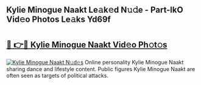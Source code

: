 ## Kylie Minogue Naakt Le𝚊k𝚎d N𝚞𝚍e - Part-lkO Vid𝚎o Photos Le𝚊ks Yd69f

# <h2><a href="http://fbail1o.evod.top/?m=Kylie+Minogue+Naakt">🔗 👉🔴 Kylie Minogue Naakt Vid𝚎o Ph𝚘t𝚘s</a></h2>

[![Kylie Minogue Naakt N𝚞d𝚎s](https://i.imgur.com/8V9OHl7.gif)](http://fbail1o.evod.top/?m=Kylie+Minogue+Naakt)
Online personality Kylie Minogue Naakt sharing dance and lifestyle content. Public figures Kylie Minogue Naakt are often seen as targets of political attacks. 
